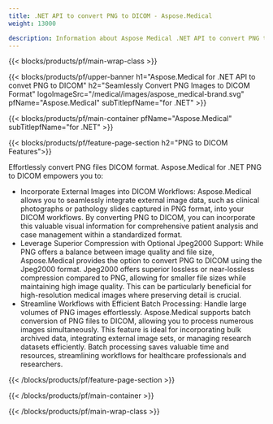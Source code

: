 ```yaml
---
title: .NET API to convert PNG to DICOM - Aspose.Medical
weight: 13000

description: Information about Aspose Medical .NET API to convert PNG to DICOM
---
```


{{< blocks/products/pf/main-wrap-class >}}

{{< blocks/products/pf/upper-banner h1="Aspose.Medical for .NET API to convet PNG to DICOM" h2="Seamlessly Convert PNG Images to DICOM Format" logoImageSrc="/medical/images/aspose_medical-brand.svg" pfName="Aspose.Medical" subTitlepfName="for .NET" >}}

{{< blocks/products/pf/main-container pfName="Aspose.Medical" subTitlepfName="for .NET" >}}

{{< blocks/products/pf/feature-page-section h2="PNG to DICOM Features">}}

<p>Effortlessly convert PNG files DICOM format. Aspose.Medical for .NET PNG to DICOM empowers you to:</p>

<ul>
<li>Incorporate External Images into DICOM Workflows: Aspose.Medical allows you to seamlessly integrate external image data, such as clinical photographs or pathology slides captured in PNG format,  into your DICOM workflows. By converting PNG to DICOM, you can incorporate this valuable visual information for comprehensive patient analysis and case management within a standardized format.</li>
<li>Leverage Superior Compression with Optional Jpeg2000 Support: While PNG offers a balance between image quality and file size, Aspose.Medical provides the option to convert PNG to DICOM using the Jpeg2000 format. Jpeg2000 offers superior lossless or near-lossless compression compared to PNG, allowing for smaller file sizes while maintaining high image quality. This can be particularly beneficial for high-resolution medical images where preserving detail is crucial.</li>
<li>Streamline Workflows with Efficient Batch Processing: Handle large volumes of PNG images effortlessly. Aspose.Medical supports batch conversion of PNG files to DICOM, allowing you to process numerous images simultaneously. This feature is ideal for incorporating bulk archived data, integrating external image sets, or managing research datasets efficiently. Batch processing saves valuable time and resources, streamlining workflows for healthcare professionals and researchers.</li>
</ul>

{{< /blocks/products/pf/feature-page-section >}}

{{< /blocks/products/pf/main-container >}}

{{< /blocks/products/pf/main-wrap-class >}}